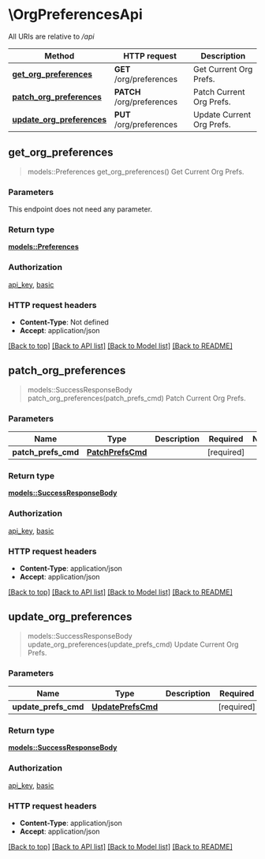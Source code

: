 # \OrgPreferencesApi

All URIs are relative to */api*

Method | HTTP request | Description
------------- | ------------- | -------------
[**get_org_preferences**](OrgPreferencesApi.md#get_org_preferences) | **GET** /org/preferences | Get Current Org Prefs.
[**patch_org_preferences**](OrgPreferencesApi.md#patch_org_preferences) | **PATCH** /org/preferences | Patch Current Org Prefs.
[**update_org_preferences**](OrgPreferencesApi.md#update_org_preferences) | **PUT** /org/preferences | Update Current Org Prefs.



## get_org_preferences

> models::Preferences get_org_preferences()
Get Current Org Prefs.

### Parameters

This endpoint does not need any parameter.

### Return type

[**models::Preferences**](Preferences.md)

### Authorization

[api_key](../README.md#api_key), [basic](../README.md#basic)

### HTTP request headers

- **Content-Type**: Not defined
- **Accept**: application/json

[[Back to top]](#) [[Back to API list]](../README.md#documentation-for-api-endpoints) [[Back to Model list]](../README.md#documentation-for-models) [[Back to README]](../README.md)


## patch_org_preferences

> models::SuccessResponseBody patch_org_preferences(patch_prefs_cmd)
Patch Current Org Prefs.

### Parameters


Name | Type | Description  | Required | Notes
------------- | ------------- | ------------- | ------------- | -------------
**patch_prefs_cmd** | [**PatchPrefsCmd**](PatchPrefsCmd.md) |  | [required] |

### Return type

[**models::SuccessResponseBody**](SuccessResponseBody.md)

### Authorization

[api_key](../README.md#api_key), [basic](../README.md#basic)

### HTTP request headers

- **Content-Type**: application/json
- **Accept**: application/json

[[Back to top]](#) [[Back to API list]](../README.md#documentation-for-api-endpoints) [[Back to Model list]](../README.md#documentation-for-models) [[Back to README]](../README.md)


## update_org_preferences

> models::SuccessResponseBody update_org_preferences(update_prefs_cmd)
Update Current Org Prefs.

### Parameters


Name | Type | Description  | Required | Notes
------------- | ------------- | ------------- | ------------- | -------------
**update_prefs_cmd** | [**UpdatePrefsCmd**](UpdatePrefsCmd.md) |  | [required] |

### Return type

[**models::SuccessResponseBody**](SuccessResponseBody.md)

### Authorization

[api_key](../README.md#api_key), [basic](../README.md#basic)

### HTTP request headers

- **Content-Type**: application/json
- **Accept**: application/json

[[Back to top]](#) [[Back to API list]](../README.md#documentation-for-api-endpoints) [[Back to Model list]](../README.md#documentation-for-models) [[Back to README]](../README.md)

